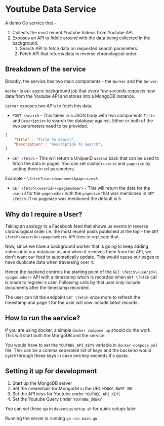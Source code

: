 # Youtube Data Service

A demo Go service that -
1. Collects the most recent Youtube Videos from Youtube API.
2. Exposes an API to fiddle around with the data being collected in the background.
   1. Search API to fetch data on requested search parameters.
   2. Fetch API that returns data in reverse chronological order.


## Breakdown of the service

Broadly, the service has two main components - the `Worker` and the `Server`.

`Worker` is our async background job that every few seconds requests new data from the Youtube API and stores into a MongoDB instance.

`Server` exposes two APIs to fetch this data. 
- `POST \search` - This takes in a JSON body with two components `Title` and `Description` to search the database against. Either or both of the two parameters need to be provided.

```json
{
    "Title" : "Title To Search",
    "Description" : "Description To Search",
}
```


- `GET \fetch` - This will return a UniqueID `userid` back that can be used to fetch the data in pages. You can set custom `userid` and `pagesize` by setting them in url parameters.

Example - `\fetch?userid=ashmeet&pagesize=3`

- `GET \fetch\<userid>\<pagenumber>` - This will return the data for the `userid` for the `pagenumber` with the `pagesize` that was mentioned in `GET \fetch`. If no pagesize was mentioned the default is 5


## Why do I require a User?

Taking an analogy to a Facebook feed that shows us events in reverse chronological order i.e. the most
recent posts published at the top - the `GET \fetch\<userid>\<pagenumber>` API tries to replicate that.

Now, since we have a background worker that is going to keep adding videos into our database as and when it recieves them from the API, we don't want our feed to automatically update. This would cause our pages to have duplicate data when traversing over it.

Hence the backend controls the starting point of the `GET \fetch\<userid>\<pagenumber>` API with a timestamp which is recorded when `GET \fetch` call is made to register a user. Following calls by that user only include documents after the timestamp recorded.

The user can hit the endpoint `GET \fetch` once more to refresh the timestamp and page 1 for the user will now include latest records.


## How to run the service?

If you are using docker, a simple `docker compose up` should do the work. This will start both the MongoDB and the service.

You would have to set the `YOUTUBE_API_KEYS` variable in `docker-compose.yml` file. This can be a comma seperated list of keys and the backend would cycle through these keys in case one key exceeds it's quota.

## Setting it up for development

1. Start up the MongoDB server
2. Set the credentials for MongoDB in the URL `MONGO_BASE_URL`
3. Set the API keys for Youtube under `YOUTUBE_API_KEYS`
4. Set the Youtube Query under `YOUTUBE_QUERY`

You can set these up in `devsetup/setup.sh` for quick setups later

Running the server is running `go run main.go`